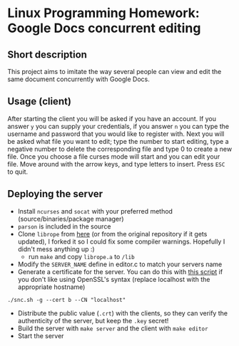 # Linux Programming Homework: Google Docs concurrent editing

## Short description

This project aims to imitate the way several people can view and edit the same document concurrently with Google Docs.

## Usage (client)

After starting the client you will be asked if you have an account. If you answer `y` you can supply your credentials, if you answer `n` you can type the username and password that you would like to register with. Next you will be asked what file you want to edit; type the number to start editing, type a negative number to delete the corresponding file and type 0 to create a new file. Once you choose a file curses mode will start and you can edit your file. Move around with the arrow keys, and type letters to insert. Press `ESC` to quit.

## Deploying the server

* Install `ncurses` and `socat` with your preferred method (source/binaries/package manager)
* `parson` is included in the source
* Clone `librope` from [here](https://github.com/EDVTAZ/librope/commits/master) (or from the original repository if it gets updated), I forked it so I could fix some compiler warnings. Hopefully I didn't mess anything up :)
    * run `make` and copy `librope.a` to `/lib`
* Modify the `SERVER_NAME` define in editor.c to match your servers name
* Generate a certificate for the server. You can do this with [this script](https://gist.github.com/EDVTAZ/3b7a98787331ccafb4ad6402a11d008e) if you don't like using OpenSSL's syntax (replace localhost with the appropriate hostname)
```
./snc.sh -g --cert b --CN "localhost"
```
* Distribute the public value (`.crt`) with the clients, so they can verify the authenticity of the server, but keep the `.key` secret!
* Build the server with `make server` and the client with `make editor`
* Start the server